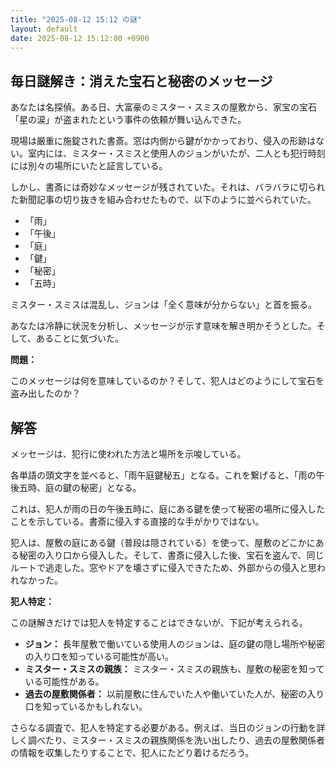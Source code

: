 ```yaml
---
title: "2025-08-12 15:12 の謎"
layout: default
date: 2025-08-12 15:12:00 +0900
---
```

## 毎日謎解き：消えた宝石と秘密のメッセージ

あなたは名探偵。ある日、大富豪のミスター・スミスの屋敷から、家宝の宝石「星の涙」が盗まれたという事件の依頼が舞い込んできた。

現場は厳重に施錠された書斎。窓は内側から鍵がかかっており、侵入の形跡はない。室内には、ミスター・スミスと使用人のジョンがいたが、二人とも犯行時刻には別々の場所にいたと証言している。

しかし、書斎には奇妙なメッセージが残されていた。それは、バラバラに切られた新聞記事の切り抜きを組み合わせたもので、以下のように並べられていた。

*   「雨」
*   「午後」
*   「庭」
*   「鍵」
*   「秘密」
*   「五時」

ミスター・スミスは混乱し、ジョンは「全く意味が分からない」と首を振る。

あなたは冷静に状況を分析し、メッセージが示す意味を解き明かそうとした。そして、あることに気づいた。

**問題：**

このメッセージは何を意味しているのか？そして、犯人はどのようにして宝石を盗み出したのか？

## 解答

メッセージは、犯行に使われた方法と場所を示唆している。

各単語の頭文字を並べると、「雨午庭鍵秘五」となる。これを繋げると、「雨の午後五時、庭の鍵の秘密」となる。

これは、犯人が雨の日の午後五時に、庭にある鍵を使って秘密の場所に侵入したことを示している。書斎に侵入する直接的な手がかりではない。

犯人は、屋敷の庭にある鍵（普段は隠されている）を使って、屋敷のどこかにある秘密の入り口から侵入した。そして、書斎に侵入した後、宝石を盗んで、同じルートで逃走した。窓やドアを壊さずに侵入できたため、外部からの侵入と思われなかった。

**犯人特定：**

この謎解きだけでは犯人を特定することはできないが、下記が考えられる。

*   **ジョン：** 長年屋敷で働いている使用人のジョンは、庭の鍵の隠し場所や秘密の入り口を知っている可能性が高い。
*   **ミスター・スミスの親族：** ミスター・スミスの親族も、屋敷の秘密を知っている可能性がある。
*   **過去の屋敷関係者：** 以前屋敷に住んでいた人や働いていた人が、秘密の入り口を知っているかもしれない。

さらなる調査で、犯人を特定する必要がある。例えば、当日のジョンの行動を詳しく調べたり、ミスター・スミスの親族関係を洗い出したり、過去の屋敷関係者の情報を収集したりすることで、犯人にたどり着けるだろう。
